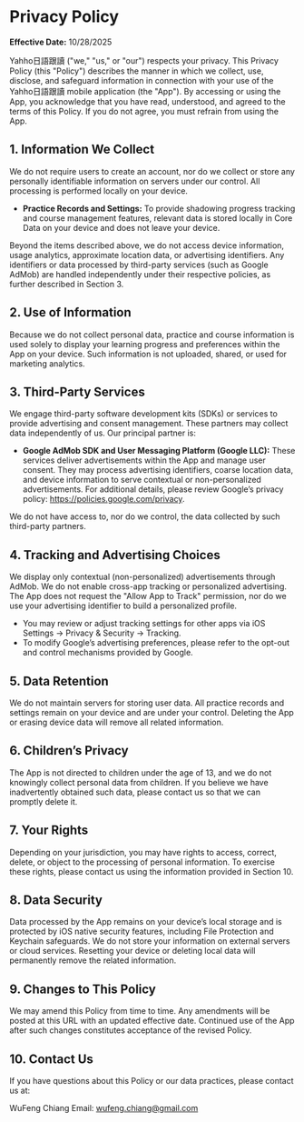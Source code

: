 # Privacy Policy

**Effective Date:** 10/28/2025

Yahho日語跟讀 ("we," "us," or "our") respects your privacy. This Privacy Policy (this "Policy") describes the manner in which we collect, use, disclose, and safeguard information in connection with your use of the Yahho日語跟讀 mobile application (the "App"). By accessing or using the App, you acknowledge that you have read, understood, and agreed to the terms of this Policy. If you do not agree, you must refrain from using the App.

## 1. Information We Collect

We do not require users to create an account, nor do we collect or store any personally identifiable information on servers under our control. All processing is performed locally on your device.

- **Practice Records and Settings:** To provide shadowing progress tracking and course management features, relevant data is stored locally in Core Data on your device and does not leave your device.

Beyond the items described above, we do not access device information, usage analytics, approximate location data, or advertising identifiers. Any identifiers or data processed by third-party services (such as Google AdMob) are handled independently under their respective policies, as further described in Section 3.

## 2. Use of Information

Because we do not collect personal data, practice and course information is used solely to display your learning progress and preferences within the App on your device. Such information is not uploaded, shared, or used for marketing analytics.

## 3. Third-Party Services

We engage third-party software development kits (SDKs) or services to provide advertising and consent management. These partners may collect data independently of us. Our principal partner is:

- **Google AdMob SDK and User Messaging Platform (Google LLC):** These services deliver advertisements within the App and manage user consent. They may process advertising identifiers, coarse location data, and device information to serve contextual or non-personalized advertisements. For additional details, please review Google’s privacy policy: <https://policies.google.com/privacy>.

We do not have access to, nor do we control, the data collected by such third-party partners.

## 4. Tracking and Advertising Choices

We display only contextual (non-personalized) advertisements through AdMob. We do not enable cross-app tracking or personalized advertising. The App does not request the "Allow App to Track" permission, nor do we use your advertising identifier to build a personalized profile.

- You may review or adjust tracking settings for other apps via iOS Settings → Privacy & Security → Tracking.
- To modify Google’s advertising preferences, please refer to the opt-out and control mechanisms provided by Google.

## 5. Data Retention

We do not maintain servers for storing user data. All practice records and settings remain on your device and are under your control. Deleting the App or erasing device data will remove all related information.

## 6. Children’s Privacy

The App is not directed to children under the age of 13, and we do not knowingly collect personal data from children. If you believe we have inadvertently obtained such data, please contact us so that we can promptly delete it.

## 7. Your Rights

Depending on your jurisdiction, you may have rights to access, correct, delete, or object to the processing of personal information. To exercise these rights, please contact us using the information provided in Section 10.

## 8. Data Security

Data processed by the App remains on your device’s local storage and is protected by iOS native security features, including File Protection and Keychain safeguards. We do not store your information on external servers or cloud services. Resetting your device or deleting local data will permanently remove the related information.

## 9. Changes to This Policy

We may amend this Policy from time to time. Any amendments will be posted at this URL with an updated effective date. Continued use of the App after such changes constitutes acceptance of the revised Policy.

## 10. Contact Us

If you have questions about this Policy or our data practices, please contact us at:

WuFeng Chiang
Email: [wufeng.chiang@gmail.com](mailto:wufeng.chiang@gmail.com)
